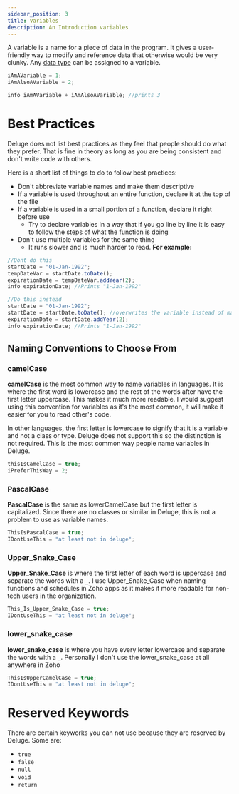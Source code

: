 ```yaml
---
sidebar_position: 3
title: Variables
description: An Introduction variables
---
```


A variable is a name for a piece of data in the program. It gives a user-friendly way to modify and reference data that otherwise would be very clunky. Any [data type](/docs/zoho/deluge-script/data-types) can be assigned to a variable.

```js title=".deluge"
iAmAVariable = 1;
iAmAlsoAVariable = 2;

info iAmAVariable + iAmAlsoAVariable; //prints 3
```

# Best Practices
Deluge does not list best practices as they feel that people should do what they prefer. That is fine in theory as long as you are being consistent and don't write code with others.

Here is a short list of things to do to follow best practices:
- Don't abbreviate variable names and make them descriptive
- If a variable is used throughout an entire function, declare it at the top of the file
- If a variable is used in a small portion of a function, declare it right before use
  - Try to declare variables in a way that if you go line by line it is easy to follow the steps of what the function is doing
- Don't use multiple variables for the same thing
  - It runs slower and is much harder to read. **For example:**
```js title=".deluge"
//Dont do this
startDate = "01-Jan-1992";
tempDateVar = startDate.toDate();
expirationDate = tempDateVar.addYear(2);
info expirationDate; //Prints "1-Jan-1992"

//Do this instead
startDate = "01-Jan-1992";
startDate = startDate.toDate(); //overwrites the variable instead of making a new one
expirationDate = startDate.addYear(2);
info expirationDate; //Prints "1-Jan-1992"
```


## Naming Conventions to Choose From

### camelCase
**camelCase** is the most common way to name variables in languages. It is where the first word is lowercase and the rest of the words after have the first letter uppercase. This makes it much more readable. I would suggest using this convention for variables as it's the most common, it will make it easier for you to read other's code.

In other languages, the first letter is lowercase to signify that it is a variable and not a class or type. Deluge does not support this so the distinction is not required. This is the most common way people name variables in Deluge.

```js title=".deluge"
thisIsCamelCase = true;
iPreferThisWay = 2;
```
### PascalCase
**PascalCase** is the same as lowerCamelCase but the first letter is capitalized. Since there are no classes or similar in Deluge, this is not a problem to use as variable names.
```js title=".deluge"
ThisIsPascalCase = true;
IDontUseThis = "at least not in deluge";
```

### Upper_Snake_Case
**Upper_Snake_Case** is where the first letter of each word is uppercase and separate the words with a `_`. I use Upper_Snake_Case when naming functions and schedules in Zoho apps as it makes it more readable for non-tech users in the organization.
```js title=".deluge"
This_Is_Upper_Snake_Case = true;
IDontUseThis = "at least not in deluge";
```

### lower_snake_case
**lower_snake_case** is where you have every letter lowercase and separate the words with a `_`. Personally I don't use the lower_snake_case at all anywhere in Zoho
```js title=".deluge"
ThisIsUpperCamelCase = true;
IDontUseThis = "at least not in deluge";
```

# Reserved Keywords

There are certain keyworks you can not use because they are reserved by Deluge. Some are:
- `true`
- `false`
- `null`
- `void`
- `return`